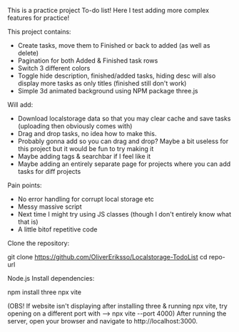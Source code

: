 This is a practice project To-do list!
Here I test adding more complex features for practice!

This project contains:
  - Create tasks, move them to Finished or back to added (as well as delete)
  - Pagination for both Added & Finished task rows
  - Switch 3 different colors
  - Toggle hide description, finished/added tasks, hiding desc will also display more tasks as only titles (finished still don't work)
  - Simple 3d animated background using NPM package three.js

Will add:
  - Download localstorage data so that you may clear cache and save tasks (uploading then obviously comes with)
  - Drag and drop tasks, no idea how to make this.
  - Probably gonna add so you can drag and drop? Maybe a bit useless for this project but it would be fun to try making it
  - Maybe adding tags & searchbar if I feel like it
  - Maybe adding an entirely separate page for projects where you can add tasks for diff projects

Pain points:
  - No error handling for corrupt local storage etc
  - Messy massive script
  - Next time I might try using JS classes (though I don't entirely know what that is)
  - A little bitof  repetitive code

Clone the repository:

git clone https://github.com/OliverEriksso/Localstorage-TodoList
cd repo-url

Node.js Install dependencies:

npm install three
npx vite

(OBS! If website isn't displaying after installing three & running npx vite, 
try opening on a different port with --> npx vite --port 4000)
After running the server, open your browser and navigate to http://localhost:3000.
